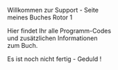 Willkommen zur Support - Seite        
    meines Buches Rotor 1          

Hier findet Ihr alle Programm-Codes    
  und zusätzlichen Informationen      
           zum Buch.     
    
Es ist noch nicht fertig - Geduld !
